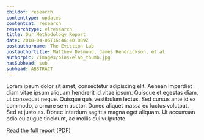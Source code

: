 ```yaml
---
childof: research
contenttype: updates
contentcat: research
researchtype: elresearch
title: Our Methodology Report
date: 2018-04-06T16:46:40.089Z
postauthorname: The Eviction Lab
postauthortitle: Matthew Desmond, James Hendrickson, et al
authorpic: /images/bios/elab_thumb.jpg
hasSubhead: sub
subhead: ABSTRACT
---
```

Lorem ipsum dolor sit amet, consectetur adipiscing elit. Aenean imperdiet diam vitae ipsum aliquam hendrerit id vitae ipsum. Quisque et egestas diam, ut consequat neque. Quisque quis vestibulum lectus. Sed cursus ante id ex commodo, a ornare sem auctor. Donec aliquet massa eu luctus volutpat. Sed at justo ex. Donec interdum sagittis magna eget aliquam. Ut accumsan odio eu augue tincidunt, ac mollis dui vulputate.

<a href="#">Read the full report (PDF)</a>
